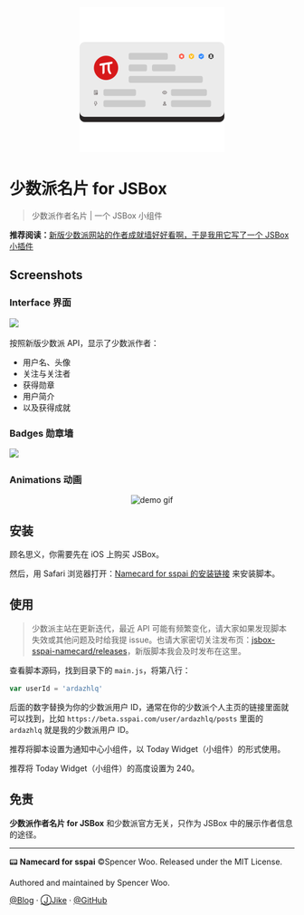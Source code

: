 <div align="center">
<img src="assets/sspai.png" alt="sspai" width="256px"/>
</div>

# 少数派名片 for JSBox

> 少数派作者名片 | 一个 JSBox 小组件

**推荐阅读：**[新版少数派网站的作者成就墙好好看啊，于是我用它写了一个 JSBox 小插件](https://beta.sspai.com/post/55562)

## Screenshots

### Interface 界面

![](https://i.loli.net/2019/07/09/5d23e6a1e772a64161.jpg)

按照新版少数派 API，显示了少数派作者：

- 用户名、头像
- 关注与关注者
- 获得勋章
- 用户简介
- 以及获得成就

### Badges 勋章墙

![](https://i.loli.net/2019/07/09/5d23e6d765fe096224.png)

### Animations 动画

<div align="center">
<img src="https://i.loli.net/2019/07/09/5d23e6f3e98cd77813.gif" width="600" alt="demo gif"/>
</div>

## 安装

顾名思义，你需要先在 iOS 上购买 JSBox。

然后，用 Safari 浏览器打开：[Namecard for sspai 的安装链接](https://xteko.com/redir?name=Namecard%20for%20sspai&url=https://github.com/spencerwooo/jsbox-sspai-namecard/releases/download/v0.1.0/Namecard-for-sspai.box) 来安装脚本。

## 使用

> 少数派主站在更新迭代，最近 API 可能有频繁变化，请大家如果发现脚本失效或其他问题及时给我提 issue。也请大家密切关注发布页：[jsbox-sspai-namecard/releases](https://github.com/spencerwooo/jsbox-sspai-namecard/releases)，新版脚本我会及时发布在这里。

查看脚本源码，找到目录下的 `main.js`，将第八行：

```javascript
var userId = 'ardazhlq'
```

后面的数字替换为你的少数派用户 ID，通常在你的少数派个人主页的链接里面就可以找到，比如 `https://beta.sspai.com/user/ardazhlq/posts` 里面的 `ardazhlq` 就是我的少数派用户 ID。

推荐将脚本设置为通知中心小组件，以 Today Widget（小组件）的形式使用。

推荐将 Today Widget（小组件）的高度设置为 240。

## 免责

**少数派作者名片 for JSBox** 和少数派官方无关，只作为 JSBox 中的展示作者信息的途径。

---

📟 **Namecard for sspai** ©Spencer Woo. Released under the MIT License.

Authored and maintained by Spencer Woo.

[@Blog](https://spencerwoo.com/) · [ⒿJike](https://web.okjike.com/user/4DDA0425-FB41-4188-89E4-952CA15E3C5E/post) · [@GitHub](https://github.com/spencerwooo)
